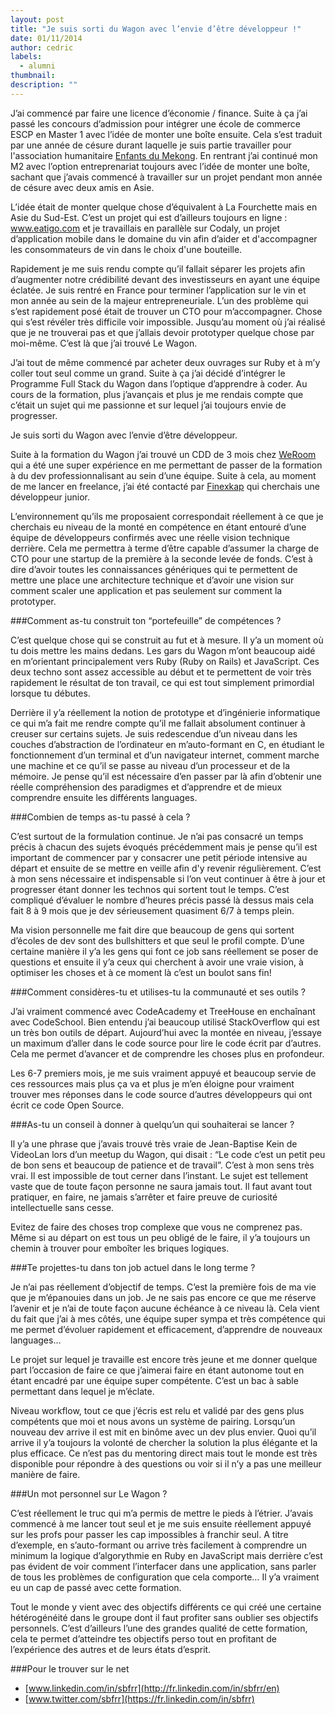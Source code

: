 ```yaml
---
layout: post
title: "Je suis sorti du Wagon avec l’envie d’être développeur !"
date: 01/11/2014
author: cedric
labels:
  - alumni
thumbnail:
description: ""
---
```


J’ai commencé par faire une licence d’économie / finance. Suite à ça j’ai passé les concours d’admission pour intégrer une école de commerce ESCP en Master 1 avec l’idée de monter une boîte ensuite. Cela s’est traduit par une année de césure durant laquelle je suis partie travailler pour l'association humanitaire [Enfants du Mekong](http://www.enfantsdumekong.com/). En rentrant j’ai continué mon M2 avec l’option entreprenariat toujours avec l’idée de monter une boîte, sachant que j’avais commencé à travailler sur un projet pendant mon année de césure avec deux amis en Asie.

L’idée était de monter quelque chose d’équivalent à La Fourchette mais en Asie du Sud-Est. C’est un projet qui est d’ailleurs toujours en ligne : www.eatigo.com et je travaillais en parallèle sur Codaly, un projet d’application mobile dans le domaine du vin afin d’aider et d'accompagner les consommateurs de vin dans le choix d'une bouteille.

Rapidement je me suis rendu compte qu’il fallait séparer les projets afin d’augmenter notre crédibilité devant des investisseurs en ayant une équipe éclatée. Je suis rentré en France pour terminer l’application sur le vin et mon année au sein de la majeur entrepreneuriale. L’un des problème qui s’est rapidement posé était de trouver un CTO pour m’accompagner. Chose qui s’est révéler très difficile voir impossible. Jusqu’au moment où j’ai réalisé que je ne trouverai pas et que j’allais devoir prototyper quelque chose par moi-même. C’est là que j’ai trouvé Le Wagon.

J’ai tout de même commencé par acheter deux ouvrages sur Ruby et à m’y coller tout seul comme un grand. Suite à ça j’ai décidé d’intégrer le Programme Full Stack du Wagon dans l’optique d’apprendre à coder. Au cours de la formation, plus j’avançais et plus je me rendais compte que c’était un sujet qui me passionne et sur lequel j’ai toujours envie de progresser.

Je suis sorti du Wagon avec l’envie d’être développeur.

Suite à la formation du Wagon j’ai trouvé un CDD de 3 mois chez [WeRoom](https://www.weroom.com/en) qui a été une super expérience en me permettant de passer de la formation à du dev professionnalisant au sein d’une équipe. Suite à cela, au moment de me lancer en freelance, j’ai été contacté par [Finexkap](https://www.finexkap.com/) qui cherchais une développeur junior.

L’environnement qu’ils me proposaient correspondait réellement à ce que je cherchais eu niveau de la monté en compétence en étant entouré d’une équipe de développeurs confirmés avec une réelle vision technique derrière. Cela me permettra à terme d’être capable d’assumer la charge de CTO pour une startup de la première à la seconde levée de fonds. C’est à dire d’avoir toutes les connaissances génériques qui te permettent de mettre une place une architecture technique et d’avoir une vision sur comment scaler une application et pas seulement sur comment la prototyper.

###Comment as-tu construit ton “portefeuille” de compétences ?

C’est quelque chose qui se construit au fut et à mesure. Il y’a un moment où tu dois mettre les mains dedans. Les gars du Wagon m’ont beaucoup aidé en m’orientant principalement vers Ruby (Ruby on Rails) et JavaScript. Ces deux techno sont assez accessible au début et te permettent de voir très rapidement le résultat de ton travail, ce qui est tout simplement primordial lorsque tu débutes.

Derrière il y’a réellement la notion de prototype et d’ingénierie informatique ce qui m’a fait me rendre compte qu’il me fallait absolument continuer à creuser sur certains sujets. Je suis redescendue d’un niveau dans les couches d’abstraction de l’ordinateur en m’auto-formant en C, en étudiant le fonctionnement d’un terminal et d’un navigateur internet, comment marche une machine et ce qu’il se passe au niveau d’un processeur et de la mémoire. Je pense qu’il est nécessaire d’en passer par là afin d’obtenir une réelle compréhension des paradigmes et d’apprendre et de mieux comprendre ensuite les différents languages.

###Combien de temps as-tu passé à cela ?

C’est surtout de la formulation continue. Je n’ai pas consacré un temps précis à chacun des sujets évoqués précédemment mais je pense qu’il est important de commencer par y consacrer une petit période intensive au départ et ensuite de se mettre en veille afin d'y revenir régulièrement. C’est à mon sens nécessaire et indispensable si l’on veut continuer à être à jour et progresser étant donner les technos qui sortent tout le temps. C’est compliqué d’évaluer le nombre d’heures précis passé là dessus mais cela fait 8 à 9 mois que je dev sérieusement quasiment 6/7 à temps plein.

Ma vision personnelle me fait dire que beaucoup de gens qui sortent d’écoles de dev sont des bullshitters et que seul le profil compte. D’une certaine manière il y’a les gens qui font ce job sans réellement se poser de questions et ensuite il y’a ceux qui cherchent à avoir une vraie vision, à optimiser les choses et à ce moment là c’est un boulot sans fin!

###Comment considères-tu et utilises-tu la communauté et ses outils ?

J’ai vraiment commencé avec CodeAcademy et TreeHouse en enchaînant avec CodeSchool. Bien entendu j’ai beaucoup utilisé StackOverflow qui est un très bon outils de départ. Aujourd’hui avec la montée en niveau, j’essaye un maximum d’aller dans le code source pour lire le code écrit par d’autres. Cela me permet d’avancer et de comprendre les choses plus en profondeur.

Les 6-7 premiers mois, je me suis vraiment appuyé et beaucoup servie de ces ressources mais plus ça va et plus je m’en éloigne pour vraiment trouver mes réponses dans le code source d’autres développeurs qui ont écrit ce code Open Source.

###As-tu un conseil à donner à quelqu’un qui souhaiterai se lancer ?

Il y’a une phrase que j’avais trouvé très vraie de Jean-Baptise Kein de VideoLan lors d’un meetup du Wagon, qui disait : “Le code c’est un petit peu de bon sens et beaucoup de patience et de travail”. C’est à mon sens très vrai. Il est impossible de tout cerner dans l’instant. Le sujet est tellement vaste que de toute façon personne ne saura jamais tout. Il faut avant tout pratiquer, en faire, ne jamais s’arrêter et faire preuve de curiosité intellectuelle sans cesse.

Evitez de faire des choses trop complexe que vous ne comprenez pas. Même si au départ on est tous un peu obligé de le faire, il y’a toujours un chemin à trouver pour emboîter les briques logiques.

###Te projettes-tu dans ton job actuel dans le long terme ?

Je n’ai pas réellement d’objectif de temps. C’est la première fois de ma vie que je m’épanouies dans un job. Je ne sais pas encore ce que me réserve l’avenir et je n’ai de toute façon aucune échéance à ce niveau là. Cela vient du fait que j’ai à mes côtés, une équipe super sympa et très compétence qui me permet d’évoluer rapidement et efficacement, d’apprendre de nouveaux languages…

Le projet sur lequel je travaille est encore très jeune et me donner quelque part l’occasion de faire ce que j’aimerai faire en étant autonome tout en étant encadré par une équipe super compétente. C’est un bac à sable permettant dans lequel je m’éclate.

Niveau workflow, tout ce que j’écris est relu et validé par des gens plus compétents que moi et nous avons un système de pairing. Lorsqu’un nouveau dev arrive il est mit en binôme avec un dev plus envier. Quoi qu’il arrive il y’a toujours la volonté de chercher la solution la plus élégante et la plus efficace. Ce n’est pas du mentoring direct mais tout le monde est très disponible pour répondre à des questions ou voir si il n’y a pas une meilleur manière de faire.

###Un mot personnel sur Le Wagon ?

C’est réellement le truc qui m’a permis de mettre le pieds à l’étrier. J’avais commencé à me lancer tout seul et je me suis ensuite réellement appuyé sur les profs pour passer les cap impossibles à franchir seul. A titre d’exemple, en s’auto-formant ou arrive très facilement à comprendre un minimum la logique d’algorythmie en Ruby en JavaScript mais derrière c’est pas évident de voir comment l’interfacer dans une application, sans parler de tous les problèmes de configuration que cela comporte… Il y’a vraiment eu un cap de passé avec cette formation.

Tout le monde y vient avec des objectifs différents ce qui créé une certaine hétérogénéité dans le groupe dont il faut profiter sans oublier ses objectifs personnels. C’est d’ailleurs l’une des grandes qualité de cette formation, cela te permet d’atteindre tes objectifs perso tout en profitant de l’expérience des autres et de leurs états d’esprit.

###Pour le trouver sur le net

- [www.linkedin.com/in/sbfrr](http://fr.linkedin.com/in/sbfrr/en)
- [www.twitter.com/sbfrr](https://fr.linkedin.com/in/sbfrr)